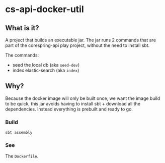 # cs-api-docker-util

## What is it?

A project that builds an executable jar. The jar runs 2 commands that are part of the corespring-api play project, without the need to install sbt.

The commands: 

* seed the local db (aka `seed-dev`)
* index elastic-search (aka `index`)

## Why?

Because the docker image will only be built once, we want the image build to be quick, this jar avoids having to install sbt + download all the dependencies. Instead everything is prebuilt and ready to go.

### Build

    sbt assembly

### See

The `Dockerfile`.
